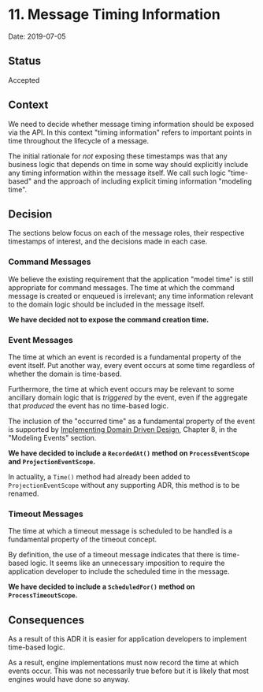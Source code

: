 # 11. Message Timing Information

Date: 2019-07-05

## Status

Accepted

## Context

We need to decide whether message timing information should be exposed via the
API. In this context "timing information" refers to important points in time
throughout the lifecycle of a message.

The initial rationale for *not* exposing these timestamps was that any business
logic that depends on time in some way should explicitly include any timing
information within the message itself. We call such logic "time-based" and the
approach of including explicit timing information "modeling time".

## Decision

The sections below focus on each of the message roles, their respective
timestamps of interest, and the decisions made in each case.

### Command Messages

We believe the existing requirement that the application "model time" is still
appropriate for command messages. The time at which the command message is
created or enqueued is irrelevant; any time information relevant to the domain
logic should be included in the message itself.

**We have decided not to expose the command creation time.**

### Event Messages

The time at which an event is recorded is a fundamental property of the event
itself. Put another way, every event occurs at some time regardless of whether
the domain is time-based.

Furthermore, the time at which event occurs may be relevant to some ancillary
domain logic that is *triggered* by the event, even if the aggregate that
*produced* the event has no time-based logic.

The inclusion of the "occurred time" as a fundamental property of the event is
supported by [Implementing Domain Driven
Design](https://www.amazon.com/Implementing-Domain-Driven-Design-Vaughn-Vernon/dp/0321834577),
Chapter 8, in the "Modeling Events" section.

**We have decided to include a `RecordedAt()` method on `ProcessEventScope` and `ProjectionEventScope`.**

In actuality, a `Time()` method had already been added to `ProjectionEventScope`
without any supporting ADR, this method is to be renamed.

### Timeout Messages

The time at which a timeout message is scheduled to be handled is a fundamental
property of the timeout concept.

By definition, the use of a timeout message indicates that there is time-based
logic. It seems like an unnecessary imposition to require the application
developer to include the scheduled time in the message.

**We have decided to include a `ScheduledFor()` method on `ProcessTimeoutScope`.**

## Consequences

As a result of this ADR it is easier for application developers to implement
time-based logic.

As a result, engine implementations must now record the time at which events
occur. This was not necessarily true before but it is likely that most engines
would have done so anyway.
